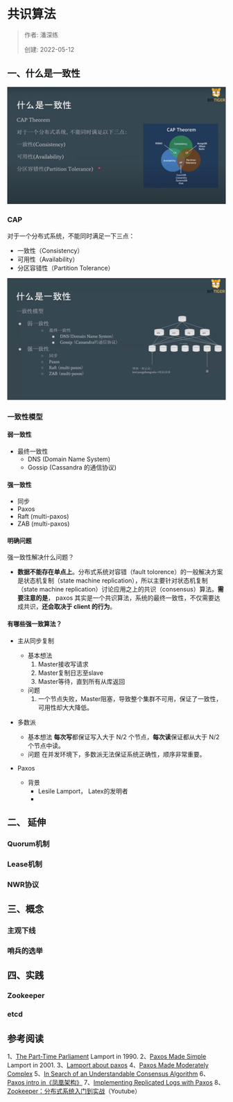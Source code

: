 # 共识算法

> 作者: 潘深练
>
> 创建: 2022-05-12

## 一、什么是一致性

![#001](../_media/images/06-consensus-algorithm/001-CAP.jpg)

### CAP

对于一个分布式系统，不能同时满足一下三点：

- 一致性（Consistency）
- 可用性（Availability）
- 分区容错性（Partition Tolerance）

![#002](../_media/images/06-consensus-algorithm/002-consensus.jpg)

### 一致性模型

#### 弱一致性

- 最终一致性
    - DNS (Domain Name System)
    - Gossip (Cassandra 的通信协议)

#### 强一致性

- 同步
- Paxos
- Raft (multi-paxos)
- ZAB (multi-paxos)

#### 明确问题

强一致性解决什么问题？

- **数据不能存在单点上**。分布式系统对容错（fault tolorence）的一般解决方案是状态机复制（state machine replication），所以主要针对状态机复制（state machine replication）讨论应用之上的共识（consensus）算法。**需要注意的是**， paxos 其实是一个共识算法，系统的最终一致性，不仅需要达成共识，**还会取决于 client 的行为**。


#### 有哪些强一致算法？

- 主从同步复制
    - 基本想法
        1. Master接收写请求
        2. Master复制日志至slave
        3. Master等待，直到所有从库返回
    - 问题
        1. 一个节点失败，Master阻塞，导致整个集群不可用，保证了一致性，可用性却大大降低。

- 多数派
    - 基本想法
        **每次写**都保证写入大于 N/2 个节点，**每次读**保证都从大于 N/2 个节点中读。
    - 问题
        在并发环境下，多数派无法保证系统正确性，顺序非常重要。

- Paxos
    - 背景
        - Lesile Lamport， Latex的发明者
        - 


## 二、 延伸

### Quorum机制

### Lease机制

### NWR协议





## 三、概念

### 主观下线

### 哨兵的选举




## 四、实践

### Zookeeper

### etcd






## 参考阅读

1、[The Part-Time Parliament](https://lamport.azurewebsites.net/pubs/lamport-paxos.pdf) Lamport in 1990.
2、[Paxos Made Simple](https://lamport.azurewebsites.net/pubs/paxos-simple.pdf) Lamport in 2001.
3、[Lamport about paxos](http://lamport.azurewebsites.net/pubs/pubs.html#lamport-paxos)
4、[Paxos Made Moderately Complex](https://paxos.systems/)
5、[In Search of an Understandable Consensus Algorithm](https://web.stanford.edu/~ouster/cgi-bin/papers/raft-atc14)
6、[Paxos intro in《凤凰架构》](http://icyfenix.cn/distribution/consensus/paxos.html)
7、[Implementing Replicated Logs with Paxos](https://ongardie.net/static/raft/userstudy/paxos.pdf)
8、[Zookeeper：分布式系统入门到实战](https://www.youtube.com/watch?v=BhosKsE8up8)（Youtube）
